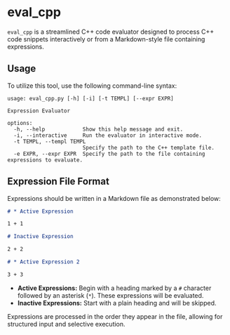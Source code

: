 # eval_cpp

`eval_cpp` is a streamlined C++ code evaluator designed to process C++ code snippets interactively or from a Markdown-style file containing expressions.

## Usage

To utilize this tool, use the following command-line syntax:

```plaintext
usage: eval_cpp.py [-h] [-i] [-t TEMPL] [--expr EXPR]

Expression Evaluator

options:
  -h, --help            Show this help message and exit.
  -i, --interactive     Run the evaluator in interactive mode.
  -t TEMPL, --templ TEMPL
                        Specify the path to the C++ template file.
  -e EXPR, --expr EXPR  Specify the path to the file containing expressions to evaluate.
```

## Expression File Format

Expressions should be written in a Markdown file as demonstrated below:

```markdown
# * Active Expression

1 + 1

# Inactive Expression

2 + 2

# * Active Expression 2

3 + 3
```

- **Active Expressions:** Begin with a heading marked by a `#` character followed by an asterisk (`*`). These expressions will be evaluated.
- **Inactive Expressions:** Start with a plain heading and will be skipped. 

Expressions are processed in the order they appear in the file, allowing for structured input and selective execution.